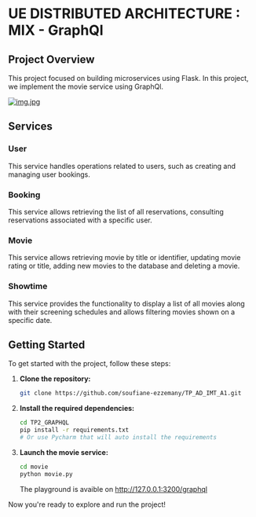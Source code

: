 # UE DISTRIBUTED ARCHITECTURE : MIX - GraphQl

## Project Overview
This project focused on building microservices using Flask. In this project, we implement the movie service using GraphQl.

[![img.jpg](https://i.postimg.cc/Kjm0W4j7/img.jpg)](https://postimg.cc/ftg7tzxk)

## Services
### User
This service handles operations related to users, such as creating and managing user bookings.
### Booking
This service allows retrieving the list of all reservations, consulting reservations associated with a specific user.
### Movie
This service allows retrieving movie by title or identifier, updating movie rating or title, adding new movies to the database and deleting a movie.
### Showtime
This service provides the functionality to display a list of all movies along with their screening schedules and allows filtering movies shown on a specific date.
## Getting Started

To get started with the project, follow these steps:

1. **Clone the repository:**

    ```bash
    git clone https://github.com/soufiane-ezzemany/TP_AD_IMT_A1.git
    ```

2. **Install the required dependencies:**

    ```bash
    cd TP2_GRAPHQL
    pip install -r requirements.txt
    # Or use Pycharm that will auto install the requirements
    ```

3. **Launch the movie service:**
     ```bash
    cd movie
    python movie.py
    ```
   The playground is avaible on http://127.0.0.1:3200/graphql

Now you're ready to explore and run the project!
